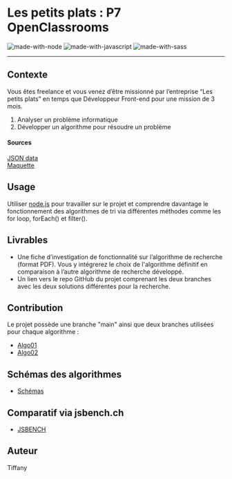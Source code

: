 
# Les petits plats : P7 OpenClassrooms	
![made-with-node](https://img.shields.io/badge/Node.js-43853D?style=for-the-badge&logo=node.js&logoColor=white)
![made-with-javascript](https://img.shields.io/badge/JavaScript-323330?style=for-the-badge&logo=javascript&logoColor=F7DF1E)
![made-with-sass](https://img.shields.io/badge/Sass-CC6699?style=for-the-badge&logo=sass&logoColor=white)

---
## Contexte 

Vous êtes freelance et vous venez d’être missionné par l’entreprise “Les petits plats” en temps que Développeur Front-end pour une mission de 3 mois.  

1. Analyser un problème informatique
2. Développer un algorithme pour résoudre un problème

#### Sources
[JSON data](https://github.com/OpenClassrooms-Student-Center/P11-front-end-search-engine)  
[Maquette](https://www.figma.com/file/xqeE1ZKlHUWi2Efo8r73NK)  

## Usage 
Utiliser [node.js](https://nodejs.org/en/download/) pour travailler sur le projet et comprendre davantage le fonctionnement des algorithmes de tri via différentes méthodes comme les for loop, forEach() et filter().

## Livrables
- Une fiche d’investigation de fonctionnalité sur l’algorithme de recherche (format PDF). Vous y intégrerez le choix de l'algorithme définitif en comparaison à l’autre algorithme de recherche développé.
- Un lien vers le repo GitHub du projet comprenant les deux branches avec les deux solutions différentes pour la recherche. 

## Contribution
Le projet possède une branche "main" ainsi que deux branches utilisées pour chaque algorithme :
- [Algo01](https://github.com/Adv13/DENIE_Tiffany_7_16112021/tree/Algo01)
- [Algo02](https://github.com/Adv13/DENIE_Tiffany_7_16112021/tree/Algo02)

##  Schémas des algorithmes

- [Schémas](https://github.com/Adv13/DENIE_Tiffany_7_16112021/blob/main/LesPetitsPlats_Algos.drawio.pdf)

##  Comparatif via jsbench.ch

- [JSBENCH](https://jsben.ch/nrYFy)

##  Auteur

Tiffany

